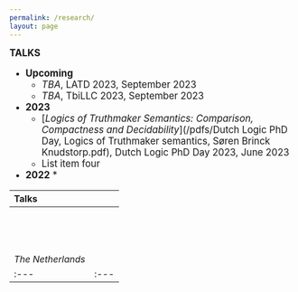 ```yaml
---
permalink: /research/
layout: page
---
```


<big>**TALKS**

  * **Upcoming**
      * *TBA*, LATD 2023, September 2023
      * *TBA*, TbiLLC 2023, September 2023
  * **2023**
      * [*Logics of Truthmaker Semantics: Comparison, Compactness and Decidability*](/pdfs/Dutch Logic PhD Day, Logics of Truthmaker semantics, Søren Brinck Knudstorp.pdf), Dutch Logic PhD Day 2023, June 2023
      * List item four
  * **2022**
      *  

| Talks | |
| :--- | :--- |
| <br /> <br /> <br /> <br /> *The Netherlands* |      |
| :--- | :--- |


